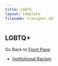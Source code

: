 ```yaml
---
title: LGBTQ
layout: template
filename: transgenr.md
--- 
```


## LGBTQ+
Go Back to [Front Page](index.md)

- [Institutional Racism](institutionalracism.md)
